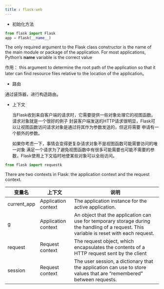 ```yaml
---
title : flask-web
---
```


* 初始化方法

~~~python
from flask import Flask
app = Flask(__name__)
~~~

The only required argument to the Flask class constructor is the name of the main module or package of the application. For most applications, Python’s __name__ variable is the correct value

作用： this argument to determine the root path of the application so that it later can find resource files relative to the location of the application。

* 路由

通过装饰器，进行构造路由。

* 上下文
  
    当Flask收到来自客户端的请求时，它需要提供一些对象处理它的视图函数。请求对象就是一个很好的例子
封装客户端发送的HTTP请求很明显，Flask可以让视图函数访问请求对象是通过将其作为参数发送的，但这将需要
申请有一个额外的参数。

    如果你考虑一下，事情会变得更复杂请求对象不是视图函数可能需要访问的唯一对象
满足一个请求为了避免视图函数中有很多可能需要也可能不需要的参数，Flask使用上下文临时地使某些对象可以全局访问。

~~~py
from flask import requestk
~~~

There are two contexts in Flask: the application context and the request context. 

|变量名|上下文|说明|
|-----|--------|-------|
|current_app|Application context|The application instance for the active application.|
|g|Application context|An object that the application can use for temporary storage during the handling of a request. This variable is reset with each request.|
|request|Request context|The request object, which encapsulates the contents of a HTTP request sent by the client|
|session|Request context|The user session, a dictionary that the application can use to store values that are “remembered” between requests.|



